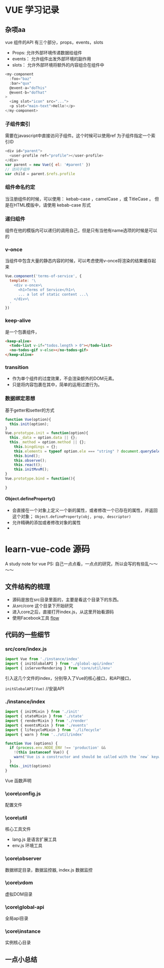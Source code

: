 # VUE 学习记录
## 杂项aa
vue 组件的API 有三个部分，props，events，slots
* Props: 允许外部环境传递数据给组件
* events： 允许组件出发外部环境的副作用
* slots： 允许外部环境将额外的内容组合在组件中
```javascript
<my-component
  :foo="baz"
  :bar="qux"
  @event-a="doThis"
  @event-b="doThat"
>
  <img slot="icon" src="...">
  <p slot="main-text">Hello!</p>
</my-component>
``` 
### 子组件索引
需要在javascript中直接访问子组件。这个时候可以使用ref 为子组件指定一个索引ID
```javascript
<div id="parent">
  <user-profile ref="profile"></user-profile>
</div>
var parent = new Vue({ el: '#parent' })
// 访问子组件
var child = parent.$refs.profile
```
### 组件命名约定
当注册组件的时候，可以使用： kebab-case ，camelCase ，或 TitleCase 。
但是在HTML模版中，请使用 kebab-case 形式

### 递归组件
组件在他的模版内可以递归的调用自己，但是只有当他有name选项的时候是可以的

### v-once
当组件中包含大量的静态内容的时候，可以考虑使用v-once将渲染的结果缓存起来
```javascript
Vue.component('terms-of-service', {
  template: '\
    <div v-once>\
      <h1>Terms of Service</h1>\
      ... a lot of static content ...\
    </div>\
  '
})
```
### keep-alive
是一个包裹组件，<keep-live>
```html
<keep-alive>
  <todo-list v-if="todos.length > 0"></todo-list>
  <no-todos-gif v-else></no-todos-gif>
</keep-alive>

```

### transition
* 作为单个组件的过度效果，不会渲染额外的DOM元素。
* 只是将内容包裹在其中，简单的运用过渡行为。

### 数据绑定思想
基于getter和setter的方式
```javascript
function Vue(option){
  this.init(option);
}
Vue.prototype.init = function(option){
  this._data = option.data || {};
  this._method = option.method || {};
    this.bingdings = {};
    this.elements = typeof option.ele === "string" ? document.querySelectorAll(option.ele) : option.ele;
    this.bind();
    this.observe();
    this.react();
    this.initMvvM();
}
Vue.prototype.bind = function(){
  
}
```
#### Object.defineProperty()
* 会直接在一个对象上定义一个新的属性，或者修改一个已存在的属性，并返回这个对象；
```Object.defineProperty(obj, prop, descriptor)```
* 允许精确的添加或者修改对象的属性
*












# learn-vue-code 源码
A study note for vue
PS: 自己一点点看，一点点的研究，所以会写的有些乱～～～～
## 文件结构的梳理
* 源码是放在src目录里面的，主要是看这个目录下的东西。
* 从src/core 这个目录下开始研究
* 进入core之后，直接打开index.js，从这里开始看源码
* 使用Facebook工具 [flow](https://flowtype.org/)

## 代码的一些细节

### src/core/index.js
```javascript
import Vue from './instance/index'
import { initGlobalAPI } from './global-api/index'
import { isServerRendering } from 'core/util/env'
```
引入这几个文件的index，分别导入了Vue的核心接口，和API接口，

`initGlobalAPI(Vue)` //安装API

### ./instance/index
```javascript
import { initMixin } from './init'
import { stateMixin } from './state'
import { renderMixin } from './render'
import { eventsMixin } from './events'
import { lifecycleMixin } from './lifecycle'
import { warn } from '../util/index'
```

```javascript
function Vue (options) {
  if (process.env.NODE_ENV !== 'production' &&
    !(this instanceof Vue)) {
    warn('Vue is a constructor and should be called with the `new` keyword')
  }
  this._init(options)
}
```
Vue 函数声明



### \core\config.js
配置文件


### \core\util
核心工具文件
* lang.js 是语言扩展工具
* env.js 环境工具


### \core\observer
数据绑定目录，数据监控器,
index.js
数据监控

### \core\vdom
虚拟DOM目录

### \core\global-api
全局api目录


### \core\instance
实例核心目录

## 一点小总结











